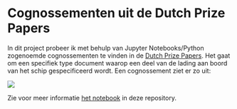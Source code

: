 # Cognossementen uit de Dutch Prize Papers

In dit project probeer ik met behulp van Jupyter Notebooks/Python zogenoemde cognossementen te vinden in de [Dutch Prize Papers](https://prizepapers.huygens.knaw.nl/). Het gaat om een specifiek type document waarop een deel van de lading aan boord van het schip gespecificeerd wordt. Een cognossement ziet er zo uit:

![](https://images.diginfra.net/iiif/NL-HaNA_2.22.24/HCA32-176D/NL-HaNA_2.22.24_HCA32-176D_0021.jpg/full/!800,800/0/default.jpg)

Zie voor meer informatie [het notebook](cognossementen.ipynb) in deze repository.
